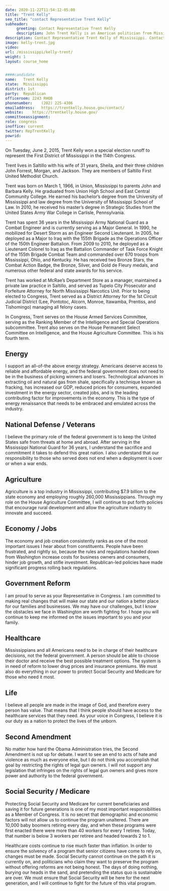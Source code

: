 ```yaml
---
date: 2020-11-22T11:54:12-05:00
title: "Trent Kelly"
seo_title: "contact Representative Trent Kelly"
subheader:
     greeting: Contact Representative Trent Kelly 
     description: John Trent Kelly is an American politician from Mississippi. A member of the Republican Party, Kelly is a member of the U.S. House of Representatives from Mississippi's 1st congressional district, following his victory in a special election on June 2, 2015.
description: Contact Representative Trent Kelly of Mississippi. Contact information for Trent Kelly includes email address, phone number, and mailing address.
image: kelly-trent.jpg
video: 
url: /mississippi/kelly-trent/
weight: 1
layout: course_home


####candidate
name:	Trent Kelly
state:	Mississippi
district: 1st
party:	Republican
officeroom:	2243 RHOB
phonenumber:	(202) 225-4306
emailaddress:	https://trentkelly.house.gov/contact/
website:	https://trentkelly.house.gov/
committeeassignment: 
role: congress
inoffice: current
twitter: RepTrentKelly
powrid: 
---
```


On Tuesday, June 2, 2015, Trent Kelly won a special election runoff to represent the First District of Mississippi in the 114th Congress.

Trent lives in Saltillo with his wife of 31 years, Sheila, and their three children John Forrest, Morgan, and Jackson. They are members of Saltillo First United Methodist Church.

Trent was born on March 1, 1966, in Union, Mississippi to parents John and Barbara Kelly. He graduated from Union High School and East Central Community College. He earned his bachelor’s degree from the University of Mississippi and law degree from the University of Mississippi School of Law. In 2010, he received his master’s degree in Strategic Studies from the United States Army War College in Carlisle, Pennsylvania.

Trent has spent 36 years in the Mississippi Army National Guard as a Combat Engineer and is currently serving as a Major General. In 1990, he mobilized for Desert Storm as an Engineer Second Lieutenant. In 2005, he deployed as a Major to Iraq with the 155th Brigade as the Operations Officer of the 150th Engineer Battalion. From 2009 to 2010, he deployed as a Lieutenant Colonel to Iraq as the Battalion Commander of Task Force Knight of the 155th Brigade Combat Team and commanded over 670 troops from Mississippi, Ohio, and Kentucky. He has received two Bronze Stars, the Combat Action Badge, the Bronze, Silver, and Gold de Fleury medals, and numerous other federal and state awards for his service.

Trent has worked at McRae’s Department Store as a manager, maintained a private law practice in Saltillo, and served as Tupelo City Prosecutor and Forfeiture Attorney for North Mississippi Narcotics Unit. Prior to being elected to Congress, Trent served as a District Attorney for the 1st Circuit Judicial District (Lee, Pontotoc, Alcorn, Monroe, Itawamba, Prentiss, and Tishomingo) managing all felony cases.

In Congress, Trent serves on the House Armed Services Committee, serving as the Ranking Member of the Intelligence and Special Operations subcommittee. Trent also serves on the House Permanent Select Committee on Intelligence, and the House Agriculture Committee. This is his fourth term.

## Energy
I support an all-of-the above energy strategy. Americans deserve access to reliable and affordable energy, and the federal government does not need to be in the business of picking winners and losers. Technological advances in extracting oil and natural gas from shale, specifically a technique known as fracking, has increased our GDP, reduced prices for consumers, expanded investment in the energy sector, created jobs, and is the leading contributing factor for improvements in the economy. This is the type of energy renaissance that needs to be embraced and emulated across the industry.

## National Defense / Veterans
I believe the primary role of the federal government is to keep the United States safe from threats at home and abroad. After serving in the Mississippi National Guard for 36 years, I understand the sacrifice and commitment it takes to defend this great nation. I also understand that our responsibility to those who served does not end when a deployment is over or when a war ends.

## Agriculture
Agriculture is a top industry in Mississippi, contributing $7.9 billion to the state economy and employing roughly 260,000 Mississippians. Through my role on the House Agriculture Committee, I will continue to put forth policies that encourage rural development and allow the agriculture industry to innovate and succeed.

## Economy / Jobs
The economy and job creation consistently ranks as one of the most important issues I hear about from constituents. People have been frustrated, and rightly so, because the rules and regulations handed down from Washington increase costs for business owners and consumers, hinder job growth, and stifle investment. Republican-led policies have made significant progress rolling back regulations.

## Government Reform
I am proud to serve as your Representative in Congress. I am committed to making real changes that will make our state and our nation a better place for our families and businesses. We may have our challenges, but I know the obstacles we face in Washington are worth fighting for. I hope you will continue to keep me informed on the issues important to you and your family.

## Healthcare
Mississippians and all Americans need to be in charge of their healthcare decisions, not the federal government. A person should be able to choose their doctor and receive the best possible treatment options. The system is in need of reform to lower drug prices and insurance premiums. We must also do everything in our power to protect Social Security and Medicare for those who need it most.

## Life
I believe all people are made in the image of God, and therefore every person has value.   That means that I think people should have access to the healthcare services that they need.  As your voice in Congress, I believe it is our duty as a nation to protect the lives of the unborn.

## Second Amendment
No matter how hard the Obama Administration tries, the Second Amendment is not up for debate. I want to see an end to acts of hate and violence as much as everyone else, but I do not think you accomplish that goal by restricting the rights of legal gun owners. I will not support any legislation that infringes on the rights of legal gun owners and gives more power and authority to the federal government.

## Social Security / Medicare
Protecting Social Security and Medicare for current beneficiaries and saving it for future generations is one of my most important responsibilities as a Member of Congress. It is no secret that demographic and economic factors will not allow us to continue the program unaltered. There are 10,000 baby boomers retiring every day, and when these programs were first enacted there were more than 40 workers for every 1 retiree. Today, that number is below 3 workers per retiree and headed towards 2 to 1. 

Healthcare costs continue to rise much faster than inflation. In order to ensure the solvency of a program that senior citizens have come to rely on, changes must be made. Social Security cannot continue on the path it is currently on, and politicians who claim they want to preserve the program without offering reforms are not being honest. The days of doing nothing, burying our heads in the sand, and pretending the status quo is sustainable are over. We must ensure that Social Security will be here for the next generation, and I will continue to fight for the future of this vital program.